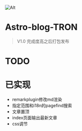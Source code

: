 ![Alt](https://repobeats.axiom.co/api/embed/07612d1b9856dc65d1ca6d315b78da49db6caf90.svg "Repobeats analytics image")

# Astro-blog-TRON
> V1.0
完成度高之后打包发布
# TODO

# 已实现
- remarkplugin修改md渲染
- 指定范围和i18n的pagefind搜索
- 文章置顶
- index页面输出最新文章
- css调节